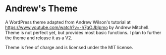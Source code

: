 # Andrew's Theme

A WordPress theme adapted from Andrew Wilson's tutorial at https://www.youtube.com/watch?v=-h7gOJbIpmo by Andrew Mitchell.
Theme is not perfect yet, but provides most basic functions. I plan to further the theme and release it as a V2.

Theme is free of charge and is licensed under the MIT license.
